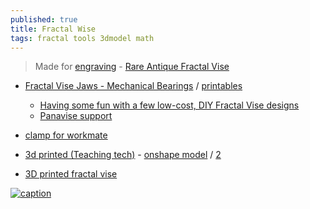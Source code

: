 ```yaml
---
published: true
title: Fractal Wise
tags: fractal tools 3dmodel math
---
```

>  Made for [engraving](www.airgraver.com) - [Rare Antique Fractal Vise](https://www.youtube.com/watch?v=QBeOgGt_oWU)

- [Fractal Vise Jaws - Mechanical Bearings](https://jfs-agri.com/index.php/bubsbuilds-projects/80-fractal-vise-jaws-mechanical-bearings) / [printables](https://www.printables.com/model/991519-fractal-vise-mechanical-bearing-v1)
	- [Having some fun with a few low-cost, DIY Fractal Vise designs](https://www.youtube.com/watch?v=SP5CHSLomKo)
    - [Panavise support ](https://www.amazon.com/dp/B00011QA0M)

- [clamp for workmate ](https://www.thingiverse.com/thing:4902085)

- [3d printed (Teaching tech)](https://cults3d.com/en/3d-model/tool/fractal-vise) - [onshape model]( https://cad.onshape.com/documents/5509608f682224235855a810/w/6c2a90d7701f2b3540e103d9/e/a6666422824314d6fd1547db) / [2](https://www.youtube.com/watch?v=DbcEL514FV4)
- [3D printed fractal vise](https://www.youtube.com/watch?v=eCfw9fd0mHg)

[![caption](https://img.youtube.com/vi/QBeOgGt_oWU/0.jpg)](https://www.youtube.com/watch?v=QBeOgGt_oWU)
